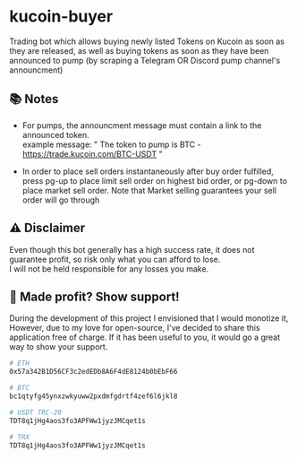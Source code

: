 # kucoin-buyer

Trading bot which allows buying newly listed Tokens on Kucoin as soon as they are released, as well as buying tokens as soon as they have been announced to pump (by scraping a Telegram OR Discord pump channel's announcment)

## 📚 Notes 

- For pumps, the announcment message must contain a link to the announced token.<br/>
example message: " The token to pump is BTC - https://trade.kucoin.com/BTC-USDT "

- In order to place sell orders instantaneously after buy order fulfilled, press pg-up to place limit sell order on highest bid order, or pg-down to place market sell order. Note that Market selling guarantees your sell order will go through 

## ⚠️ Disclaimer 
Even though this bot generally has a high success rate, it does not guarantee profit, so risk only what you can afford to lose.<br/> I will not be held responsible for any losses you make.
## 💖 Made profit? Show support! 
During the development of this project I envisioned that I would monotize it, However, due to my love for open-source, I've decided to share this application free of charge.  If it has been useful to you, it would go a great way to show your support.

```bash
# ETH
0x57a342B1D56CF3c2edEDb8A6F4dE8124b0bEbF66

# BTC
bc1qtyfg45ynxzwkyuww2pxdmfgdrtf4zef6l6jkl8

# USDT TRC-20 
TDT8q1jHg4aos3fo3APFWw1jyzJMCqet1s

# TRX 
TDT8q1jHg4aos3fo3APFWw1jyzJMCqet1s

```







